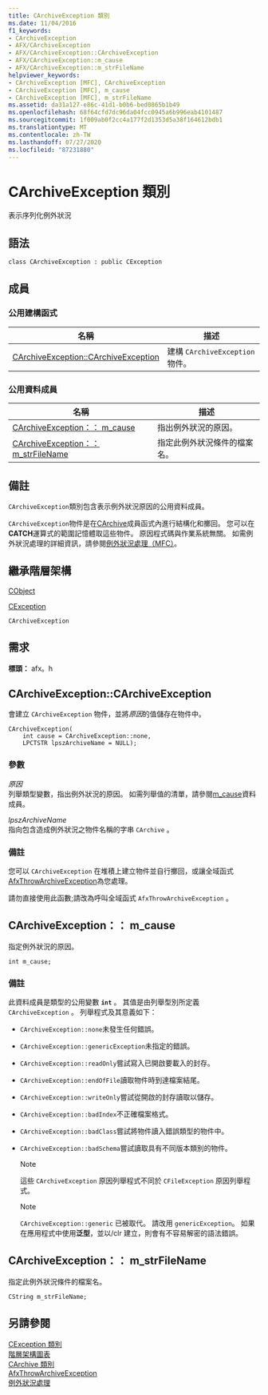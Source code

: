 ```yaml
---
title: CArchiveException 類別
ms.date: 11/04/2016
f1_keywords:
- CArchiveException
- AFX/CArchiveException
- AFX/CArchiveException::CArchiveException
- AFX/CArchiveException::m_cause
- AFX/CArchiveException::m_strFileName
helpviewer_keywords:
- CArchiveException [MFC], CArchiveException
- CArchiveException [MFC], m_cause
- CArchiveException [MFC], m_strFileName
ms.assetid: da31a127-e86c-41d1-b0b6-bed0865b1b49
ms.openlocfilehash: 68f64cfd7dc96da04fcc0945a6b996eab4101487
ms.sourcegitcommit: 1f009ab0f2cc4a177f2d1353d5a38f164612bdb1
ms.translationtype: MT
ms.contentlocale: zh-TW
ms.lasthandoff: 07/27/2020
ms.locfileid: "87231880"
---
```

# <a name="carchiveexception-class"></a>CArchiveException 類別

表示序列化例外狀況

## <a name="syntax"></a>語法

```
class CArchiveException : public CException
```

## <a name="members"></a>成員

### <a name="public-constructors"></a>公用建構函式

|名稱|描述|
|----------|-----------------|
|[CArchiveException::CArchiveException](#carchiveexception)|建構 `CArchiveException` 物件。|

### <a name="public-data-members"></a>公用資料成員

|名稱|描述|
|----------|-----------------|
|[CArchiveException：： m_cause](#m_cause)|指出例外狀況的原因。|
|[CArchiveException：： m_strFileName](#m_strfilename)|指定此例外狀況條件的檔案名。|

## <a name="remarks"></a>備註

`CArchiveException`類別包含表示例外狀況原因的公用資料成員。

`CArchiveException`物件是在[CArchive](../../mfc/reference/carchive-class.md)成員函式內進行結構化和擲回。 您可以在**CATCH**運算式的範圍記憶體取這些物件。 原因程式碼與作業系統無關。 如需例外狀況處理的詳細資訊，請參閱[例外狀況處理（MFC）](../../mfc/exception-handling-in-mfc.md)。

## <a name="inheritance-hierarchy"></a>繼承階層架構

[CObject](../../mfc/reference/cobject-class.md)

[CException](../../mfc/reference/cexception-class.md)

`CArchiveException`

## <a name="requirements"></a>需求

**標頭：** afx。h

## <a name="carchiveexceptioncarchiveexception"></a><a name="carchiveexception"></a>CArchiveException::CArchiveException

會建立 `CArchiveException` 物件，並將*原因*的值儲存在物件中。

```
CArchiveException(
    int cause = CArchiveException::none,
    LPCTSTR lpszArchiveName = NULL);
```

### <a name="parameters"></a>參數

*原因*<br/>
列舉類型變數，指出例外狀況的原因。 如需列舉值的清單，請參閱[m_cause](#m_cause)資料成員。

*lpszArchiveName*<br/>
指向包含造成例外狀況之物件名稱的字串 `CArchive` 。

### <a name="remarks"></a>備註

您可以 `CArchiveException` 在堆積上建立物件並自行擲回，或讓全域函式[AfxThrowArchiveException](../../mfc/reference/exception-processing.md#afxthrowarchiveexception)為您處理。

請勿直接使用此函數;請改為呼叫全域函式 `AfxThrowArchiveException` 。

## <a name="carchiveexceptionm_cause"></a><a name="m_cause"></a>CArchiveException：： m_cause

指定例外狀況的原因。

```
int m_cause;
```

### <a name="remarks"></a>備註

此資料成員是類型的公用變數 **`int`** 。 其值是由列舉型別所定義 `CArchiveException` 。 列舉程式及其意義如下：

- `CArchiveException::none`未發生任何錯誤。

- `CArchiveException::genericException`未指定的錯誤。

- `CArchiveException::readOnly`嘗試寫入已開啟要載入的封存。

- `CArchiveException::endOfFile`讀取物件時到達檔案結尾。

- `CArchiveException::writeOnly`嘗試從開啟的封存讀取以儲存。

- `CArchiveException::badIndex`不正確檔案格式。

- `CArchiveException::badClass`嘗試將物件讀入錯誤類型的物件中。

- `CArchiveException::badSchema`嘗試讀取具有不同版本類別的物件。

    > [!NOTE]
    >  這些 `CArchiveException` 原因列舉程式不同於 `CFileException` 原因列舉程式。

    > [!NOTE]
    > `CArchiveException::generic` 已被取代。 請改用 `genericException`。 如果在應用程式中使用**泛型**，並以/clr 建立，則會有不容易解密的語法錯誤。

## <a name="carchiveexceptionm_strfilename"></a><a name="m_strfilename"></a>CArchiveException：： m_strFileName

指定此例外狀況條件的檔案名。

```
CString m_strFileName;
```

## <a name="see-also"></a>另請參閱

[CException 類別](../../mfc/reference/cexception-class.md)<br/>
[階層架構圖表](../../mfc/hierarchy-chart.md)<br/>
[CArchive 類別](../../mfc/reference/carchive-class.md)<br/>
[AfxThrowArchiveException](../../mfc/reference/exception-processing.md#afxthrowarchiveexception)<br/>
[例外狀況處理](../../mfc/reference/exception-processing.md)
